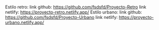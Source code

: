 Estilo retro:
link github: https://github.com/fsdsfd/Proyecto-Retro
link netlify: https://proyecto-retro.netlify.app/
Estilo urbano:
link github: https://github.com/fsdsfd/Proyecto-Urbano
link netlify: https://proyecto-urbano.netlify.app/

